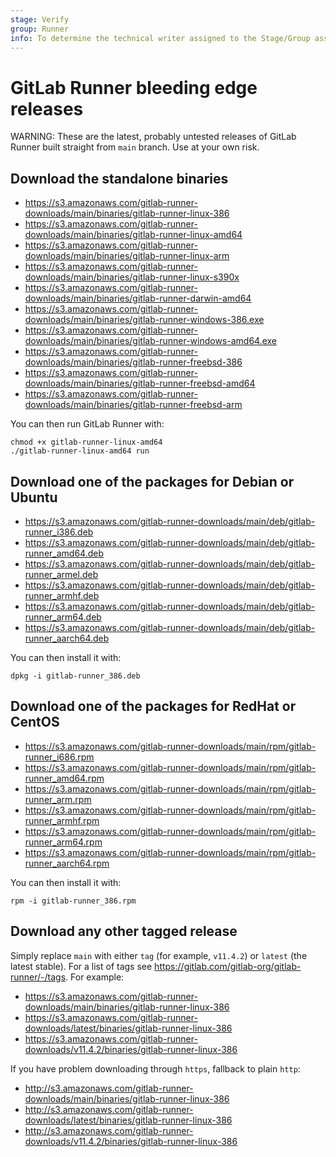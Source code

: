 ```yaml
---
stage: Verify
group: Runner
info: To determine the technical writer assigned to the Stage/Group associated with this page, see https://about.gitlab.com/handbook/engineering/ux/technical-writing/#assignments
---
```


# GitLab Runner bleeding edge releases

WARNING:
These are the latest, probably untested releases of GitLab Runner built straight
from `main` branch. Use at your own risk.

## Download the standalone binaries

- <https://s3.amazonaws.com/gitlab-runner-downloads/main/binaries/gitlab-runner-linux-386>
- <https://s3.amazonaws.com/gitlab-runner-downloads/main/binaries/gitlab-runner-linux-amd64>
- <https://s3.amazonaws.com/gitlab-runner-downloads/main/binaries/gitlab-runner-linux-arm>
- <https://s3.amazonaws.com/gitlab-runner-downloads/main/binaries/gitlab-runner-linux-s390x>
- <https://s3.amazonaws.com/gitlab-runner-downloads/main/binaries/gitlab-runner-darwin-amd64>
- <https://s3.amazonaws.com/gitlab-runner-downloads/main/binaries/gitlab-runner-windows-386.exe>
- <https://s3.amazonaws.com/gitlab-runner-downloads/main/binaries/gitlab-runner-windows-amd64.exe>
- <https://s3.amazonaws.com/gitlab-runner-downloads/main/binaries/gitlab-runner-freebsd-386>
- <https://s3.amazonaws.com/gitlab-runner-downloads/main/binaries/gitlab-runner-freebsd-amd64>
- <https://s3.amazonaws.com/gitlab-runner-downloads/main/binaries/gitlab-runner-freebsd-arm>

You can then run GitLab Runner with:

```shell
chmod +x gitlab-runner-linux-amd64
./gitlab-runner-linux-amd64 run
```

## Download one of the packages for Debian or Ubuntu

- <https://s3.amazonaws.com/gitlab-runner-downloads/main/deb/gitlab-runner_i386.deb>
- <https://s3.amazonaws.com/gitlab-runner-downloads/main/deb/gitlab-runner_amd64.deb>
- <https://s3.amazonaws.com/gitlab-runner-downloads/main/deb/gitlab-runner_armel.deb>
- <https://s3.amazonaws.com/gitlab-runner-downloads/main/deb/gitlab-runner_armhf.deb>
- <https://s3.amazonaws.com/gitlab-runner-downloads/main/deb/gitlab-runner_arm64.deb>
- <https://s3.amazonaws.com/gitlab-runner-downloads/main/deb/gitlab-runner_aarch64.deb>

You can then install it with:

```shell
dpkg -i gitlab-runner_386.deb
```

## Download one of the packages for RedHat or CentOS

- <https://s3.amazonaws.com/gitlab-runner-downloads/main/rpm/gitlab-runner_i686.rpm>
- <https://s3.amazonaws.com/gitlab-runner-downloads/main/rpm/gitlab-runner_amd64.rpm>
- <https://s3.amazonaws.com/gitlab-runner-downloads/main/rpm/gitlab-runner_arm.rpm>
- <https://s3.amazonaws.com/gitlab-runner-downloads/main/rpm/gitlab-runner_armhf.rpm>
- <https://s3.amazonaws.com/gitlab-runner-downloads/main/rpm/gitlab-runner_arm64.rpm>
- <https://s3.amazonaws.com/gitlab-runner-downloads/main/rpm/gitlab-runner_aarch64.rpm>

You can then install it with:

```shell
rpm -i gitlab-runner_386.rpm
```

## Download any other tagged release

Simply replace `main` with either `tag` (for example, `v11.4.2`) or `latest` (the latest
stable). For a list of tags see <https://gitlab.com/gitlab-org/gitlab-runner/-/tags>.
For example:

- <https://s3.amazonaws.com/gitlab-runner-downloads/main/binaries/gitlab-runner-linux-386>
- <https://s3.amazonaws.com/gitlab-runner-downloads/latest/binaries/gitlab-runner-linux-386>
- <https://s3.amazonaws.com/gitlab-runner-downloads/v11.4.2/binaries/gitlab-runner-linux-386>

If you have problem downloading through `https`, fallback to plain `http`:

- <http://s3.amazonaws.com/gitlab-runner-downloads/main/binaries/gitlab-runner-linux-386>
- <http://s3.amazonaws.com/gitlab-runner-downloads/latest/binaries/gitlab-runner-linux-386>
- <http://s3.amazonaws.com/gitlab-runner-downloads/v11.4.2/binaries/gitlab-runner-linux-386>
